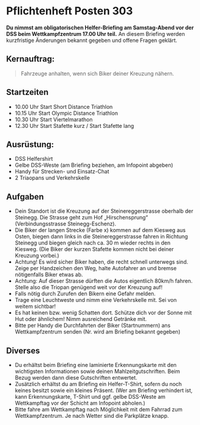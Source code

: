 # Pflichtenheft Posten 303

**Du nimmst am obligatorischen Helfer-Briefing am Samstag-Abend vor der DSS 
beim Wettkampfzentrum 17.00 Uhr teil.** An diesem Briefing werden kurzfristige 
Änderungen bekannt gegeben und offene Fragen geklärt.

## Kernauftrag:

> Fahrzeuge anhalten, wenn sich Biker deiner Kreuzung nähern.

## Startzeiten

* 10.00 Uhr Start Short Distance Triathlon
* 10.15 Uhr Start Olympic Distance Triathlon
* 10.30 Uhr Start Viertelmarathon
* 12.30 Uhr Start Stafette kurz / Start Stafette lang

## Ausrüstung:

* DSS Helfershirt
* Gelbe DSS-Weste (am Briefing beziehen, am Infopoint abgeben)
* Handy für Strecken- und Einsatz-Chat
* 2 Triaopans und Verkehrskelle

## Aufgaben

* Dein Standort ist die Kreuzung auf der Steinereggerstrasse oberhalb der 
  Steinegg. Die Strasse geht zum Hof „Hirschensprung“ (Verbindungsstrasse 
  Steinegg-Eschenz).
* Die Biker der langen Strecke (Farbe x) kommen auf dem Kiesweg aus Osten, 
  biegen dann links in die Steinereggerstrasse fahren in Richtung Steinegg und 
  biegen gleich nach  ca. 30 m wieder rechts in den Kiesweg. (Die Biker der 
  kurzen Stafette kommen nicht bei deiner Kreuzung vorbei.)
* Achtung! Es wird sicher Biker haben, die recht schnell unterwegs sind. Zeige
  per Handzeichen den Weg, halte Autofahrer an und bremse nötigenfalls Biker 
  etwas ab. 
* Achtung: Auf dieser Strasse dürften die Autos eigentlich 80km/h fahren. Stelle
  also die Triopan genügend weit vor der Kreuzung auf!
* Falls nötig durch Zurufen den Bikern eine Gefahr melden.
* Trage eine Leuchtweste und nimm eine Verkehrskelle mit. Sei von weitem 
  sichtbar! 
* Es hat keinen bzw. wenig Schatten dort. Schütze dich vor der Sonne mit Hut 
  oder ähnlichem! Nimm ausreichend Getränke mit.
* Bitte per Handy die Durchfahrten der Biker (Startnummern) ans Wettkampfzentrum
  senden (Nr. wird am Briefing bekannt gegeben)

## Diverses

* Du erhältst beim Briefing eine laminierte Erkennungskarte mit den wichtigsten
  Informationen sowie deinen Mahlzeitgutschriften. Beim Bezug werden dann diese
  Gutschriften entwertet.
* Zusätzlich erhältst du am Briefing ein Helfer-T-Shirt, sofern du noch keines 
  besitzt sowie ein kleines Präsent. (Wer am Briefing verhindert ist, kann 
  Erkennungskarte, T-Shirt und ggf. gelbe DSS-Weste am Wettkampftag vor der 
  Schicht am Infopoint abholen.)
* Bitte fahre am Wettkampftag nach Möglichkeit mit dem Fahrrad zum 
  Wettkampfzentrum. Je nach Wetter sind die Parkplätze knapp.
